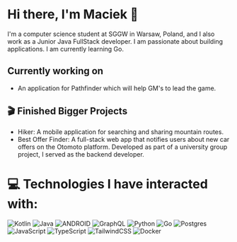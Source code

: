 # Hi there, I'm Maciek 👋

I'm a computer science student at SGGW in Warsaw, Poland, and I also work as a Junior Java FullStack developer. I am passionate about building applications. I am currently learning Go.

##  Currently working on
- An application for Pathfinder which will help GM's to lead the game.

## 🎬 Finished Bigger Projects
- Hiker: A mobile application for searching and sharing mountain routes.
- Best Offer Finder: A full-stack web app that notifies users about new car offers on the Otomoto platform. Developed as part of a university group project, I served as the backend developer.

# 💻 Technologies I have interacted with:
![Kotlin](https://img.shields.io/badge/kotlin-%2320232a.svg?style=for-the-badge&logo=kotlin&logoColor=%a4c639)
![Java](https://img.shields.io/badge/java-%23ED8B00.svg?style=for-the-badge&logo=java&logoColor=white)
![ANDROID](https://img.shields.io/badge/android-%2320232a.svg?style=for-the-badge&logo=android&logoColor=%a4c639)
![GraphQL](https://img.shields.io/badge/-GraphQL-E10098?style=for-the-badge&logo=graphql&logoColor=white)
![Python](https://img.shields.io/badge/python-3670A0?style=for-the-badge&logo=python&logoColor=ffdd54)
![Go](https://img.shields.io/badge/go-%23323330.svg?style=for-the-badge&logo=go&logoColor=%23007ACC)
![Postgres](https://img.shields.io/badge/postgres-%23316192.svg?style=for-the-badge&logo=postgresql&logoColor=white)
![JavaScript](https://img.shields.io/badge/javascript-%23323330.svg?style=for-the-badge&logo=javascript&logoColor=%23F7DF1E)
![TypeScript](https://img.shields.io/badge/typescript-%23007ACC.svg?style=for-the-badge&logo=typescript&logoColor=white)
![TailwindCSS](https://img.shields.io/badge/tailwindcss-%2338B2AC.svg?style=for-the-badge&logo=tailwind-css&logoColor=white)
![Docker](https://img.shields.io/badge/docker-%230db7ed.svg?style=for-the-badge&logo=docker&logoColor=white)
